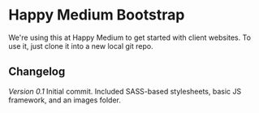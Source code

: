 Happy Medium Bootstrap
======================

We're using this at Happy Medium to get started with client websites. To use it, just clone it into a new local git repo.

Changelog
---------

*Version 0.1*
Initial commit. Included SASS-based stylesheets, basic JS framework, and an images folder.